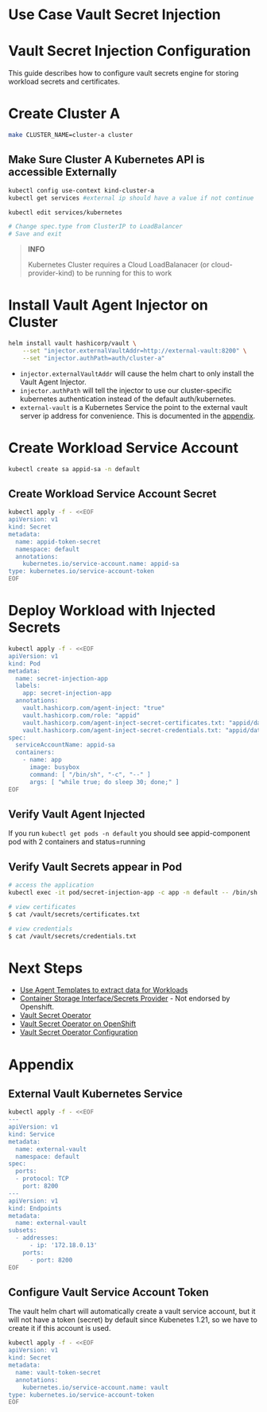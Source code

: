 # Use Case Vault Secret Injection

# Vault Secret Injection Configuration
This guide describes how to configure vault secrets engine for storing workload secrets and  certificates.

# Create Cluster A

```bash
make CLUSTER_NAME=cluster-a cluster
```

## Make Sure Cluster A Kubernetes API is accessible Externally

```bash
kubectl config use-context kind-cluster-a
kubectl get services #external ip should have a value if not continue

kubectl edit services/kubernetes

# Change spec.type from ClusterIP to LoadBalancer
# Save and exit
```

> **INFO**
>
> Kubernetes Cluster requires a Cloud LoadBalanacer (or cloud-provider-kind) to be running for this to work
>

# Install Vault Agent Injector on Cluster
```bash
helm install vault hashicorp/vault \
    --set "injector.externalVaultAddr=http://external-vault:8200" \
    --set "injector.authPath=auth/cluster-a"
```
- `injector.externalVaultAddr` will cause the helm chart to only install the Vault Agent Injector.
- `injector.authPath` will tell the injector to use our cluster-specific kubernetes authentication instead of the default auth/kubernetes.
- `external-vault` is a Kubernetes Service the point to the external vault server ip address for convenience. This is documented in the [appendix](#external-vault-kubernetes-service).

# Create Workload Service Account
```bash
kubectl create sa appid-sa -n default
```

## Create Workload Service Account Secret
```bash
kubectl apply -f - <<EOF
apiVersion: v1
kind: Secret
metadata:
  name: appid-token-secret
  namespace: default
  annotations:
    kubernetes.io/service-account.name: appid-sa
type: kubernetes.io/service-account-token
EOF
```

# Deploy Workload with Injected Secrets

```bash
kubectl apply -f - <<EOF
apiVersion: v1
kind: Pod
metadata:
  name: secret-injection-app
  labels:
    app: secret-injection-app
  annotations:
    vault.hashicorp.com/agent-inject: "true"
    vault.hashicorp.com/role: "appid"
    vault.hashicorp.com/agent-inject-secret-certificates.txt: "appid/data/component/certificates"
    vault.hashicorp.com/agent-inject-secret-credentials.txt: "appid/data/component/credentials"
spec:
  serviceAccountName: appid-sa
  containers:
    - name: app
      image: busybox
      command: [ "/bin/sh", "-c", "--" ]
      args: [ "while true; do sleep 30; done;" ]      
EOF
```

## Verify Vault Agent Injected
If you run `kubectl get pods -n default` you should see appid-component pod with 2 containers and status=running

## Verify Vault Secrets appear in Pod
```bash
# access the application
kubectl exec -it pod/secret-injection-app -c app -n default -- /bin/sh

# view certificates
$ cat /vault/secrets/certificates.txt

# view credentials
$ cat /vault/secrets/credentials.txt
```

# Next Steps

- [Use Agent Templates to extract data for Workloads](https://developer.hashicorp.com/vault/tutorials/kubernetes/kubernetes-sidecar#apply-a-template-to-the-injected-secrets)
- [Container Storage Interface/Secrets Provider](https://developer.hashicorp.com/vault/tutorials/kubernetes/kubernetes-secret-store-driver) - Not endorsed by Openshift.
- [Vault Secret Operator](https://developer.hashicorp.com/vault/docs/platform/k8s/vso) 
- [Vault Secret Operator on OpenShift](https://developer.hashicorp.com/vault/docs/platform/k8s/vso/openshift)
- [Vault Secret Operator Configuration](./vault-secret-operator-configuration.md)

# Appendix

## External Vault Kubernetes Service
```bash
kubectl apply -f - <<EOF
---
apiVersion: v1
kind: Service
metadata:
  name: external-vault
  namespace: default
spec:
  ports:
  - protocol: TCP
    port: 8200
---
apiVersion: v1
kind: Endpoints
metadata:
  name: external-vault
subsets:
  - addresses:
      - ip: '172.18.0.13'
    ports:
      - port: 8200
EOF
```

## Configure Vault Service Account Token
The vault helm chart will automatically create a vault service account, but it will not have a token (secret) by default since Kubenetes 1.21, so we have to create it if this account is used.

```bash
kubectl apply -f - <<EOF
apiVersion: v1
kind: Secret
metadata:
  name: vault-token-secret
  annotations:
    kubernetes.io/service-account.name: vault
type: kubernetes.io/service-account-token
EOF
```
